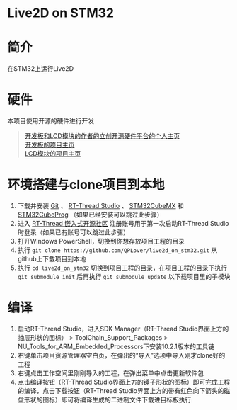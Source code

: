 # **Live2D on STM32**

# 简介
在STM32上运行Live2D  

# 硬件
本项目使用开源的硬件进行开发  
> [开发板和LCD模块的作者的立创开源硬件平台的个人主页](https://oshwhub.com/micespring)  
> [开发板的项目主页](https://oshwhub.com/micespring/stm32h743ii-coreboard)  
> [LCD模块的项目主页](https://oshwhub.com/micespring/IPS-035-16B-320x480-CTP-A_copy)  

# 环境搭建与clone项目到本地
1. 下载并安装 [Git](https://git-scm.com/downloads) 、 [RT-Thread Studio](https://www.rt-thread.org/page/studio.html) 、 [STM32CubeMX](https://www.st.com/zh/development-tools/stm32cubemx.html) 和 [STM32CubeProg](https://www.st.com/zh/development-tools/stm32cubeprog.html) （如果已经安装可以跳过此步骤）  
2. 进入 [RT-Thread 嵌入式开源社区](https://club.rt-thread.org/) 注册账号用于第一次启动RT-Thread Studio时登录（如果已有账号可以跳过此步骤）  
3. 打开Windows PowerShell，切换到你想存放项目工程的目录  
4. 执行 `git clone https://github.com/QPLover/live2d_on_stm32.git` 从github上下载项目到本地  
5. 执行 `cd live2d_on_stm32` 切换到项目工程的目录，在项目工程的目录下执行 `git submodule init` 后再执行 `git submodule update` 以下载项目里的子模块  

# 编译
1. 启动RT-Thread Studio，进入SDK Manager（RT-Thread Studio界面上方的抽屉形状的图标） > ToolChain_Support_Packages > NU_Tools_for_ARM_Embedded_Processors下安装10.2.1版本的工具链  
2. 右键单击项目资源管理器空白页，在弹出的“导入”选项中导入刚才clone好的工程  
3. 右键点击工作空间里刚刚导入的工程，在弹出菜单中点击更新软件包  
4. 点击编译按钮（RT-Thread Studio界面上方的锤子形状的图标）即可完成工程的编译，点击下载按钮（RT-Thread Studio界面上方的带有红色向下箭头的磁盘形状的图标）即可将编译生成的二进制文件下载进目标板执行  